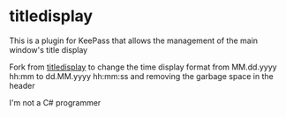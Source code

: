 # titledisplay
This is a plugin for KeePass that allows the management of the main window's title display

Fork from [titledisplay](http://gogogadgetscott.info/keepass/titledisplay/) to change the time display format from MM.dd.yyyy hh:mm to dd.MM.yyyy hh:mm:ss and removing the garbage space in the header

I'm not a C# programmer
